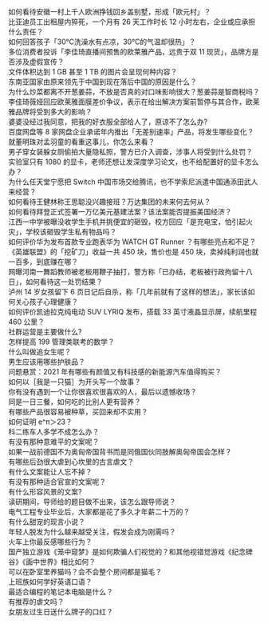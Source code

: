 如何看待安徽一村上千人欧洲挣钱回乡盖别墅，形成「欧元村」？  
比亚迪员工出租屋内猝死，一个月有 26 天工作时长 12 小时左右，企业或应承担什么责任？  
如何回答孩子「30℃洗澡水有点凉，30℃的气温却很热」？  
多位消费者投诉「李佳琦直播间预售的欧莱雅产品，远贵于双 11 现货」，品牌方是否涉及虚假宣传？  
文件体积达到 1 GB 甚至 1 TB 的图片会呈现何种内容？  
东南亚国家由原来领先于中国到现在落后中国的原因是什么？  
为什么炒菜都离不开葱姜蒜，不放是否真的对口味影响很大？葱姜蒜是智商税吗？  
李佳琦薇娅回应欧莱雅面膜差价争议，表示在给出解决方案前暂停与其合作，欧莱雅品牌将受到多大的影响？  
婆婆没经过我同意，把我的好衣服全部给人了，原谅不了怎么办?  
百度网盘等 8 家网盘企业承诺年内推出「无差别速率」产品，将发生哪些变化？  
就董明珠对孟羽童的看重这事儿，你怎么来看？  
男子穿女装躲女厕偷拍大量隐私照，警方已介入调查，涉事人将受到什么处罚？  
实验室只有 1080 的显卡，老师还想让发深度学习论文，也不给配置好的显卡怎么办？  
为什么任天堂宁愿把 Switch 中国市场交给腾讯，也不学索尼派遣中国通添田武人来经营？  
如何看待王健林称王思聪没兴趣接班？万达集团的未来何去何从？  
如何看待拜登正式签署一万亿美元基建法案？该法案能否提振美国经济？  
江西一中学被曝没收学生手机并挑便宜的砸毁，校方回应「是充电宝，怕引起火灾」，学校该砸毁学生私有物品吗？  
如何评价华为发布首款专业跑表华为 WATCH GT Runner ？有哪些亮点和不足？  
《英雄联盟》的「挖矿刀」收益一共 450 块，售价也是 450 块，卖掉纯利润也就一百多，到底赚在哪？  
网曝河南一舞蹈教师被老板用鞭子抽打，警方称「已办结，老板被行政拘留十八日」，如何看待这一处罚结果？  
泸州 14 岁女孩留下 6 页日记后自杀，称「几年前就有了这样的想法」，家长该如何关心孩子心理健康？  
如何评价凯迪拉克纯电动 SUV LYRIQ 发布，搭载 33 英寸液晶显示屏，续航里程 460 公里？  
社群运营是主要做什么?  
怎样提高 199 管理类联考的数学？  
什么叫做追女生呢？  
男生应该用哪些护肤品？  
问题悬赏：2021 年有哪些有颜值又有科技感的新能源汽车值得购买？  
如何以［我是一只猫］为开头写一个故事？  
你有没有遇到一个让你很喜欢很喜欢的人，最后以遗憾收场？  
同是一日三餐，如何吃的比别人更有营养？  
有哪些产品很容易被种草，买回来却不实用？  
如何证明 e^π＞23？  
科二练车人多学不成怎么办？  
有没有那种意难平的文案呢？  
如果一战前德国不为奥匈帝国背书而是同俄国伙同肢解奥匈帝国会怎样？  
有哪些后劲很大虐到心坎里的古言虐文？  
有什么文案能让人忘不掉？  
有没有那种适合官宣的文案呢？  
有什么形容风景的文案?  
读研期间，导师给的题目做不出来，该怎么跟导师说？  
电气工程专业毕业后，大家都是花了多久才年薪二十万的？  
有什么甜宠的现言小说？  
年轻人脱发为什么越来越受关注，假发会成为刚需吗？  
火车上你最反感哪些行为？  
国产独立游戏《笼中窥梦》是如何欺骗人们视觉的？和其他视错觉游戏《纪念碑谷》《画中世界》相比如何？  
可以在卧室里养猫吗？会不会整个房间都是猫毛？  
上班族如何学好英语口语？  
最适合编程的笔记本电脑是什么？  
有推荐的虐文吗？  
女朋友过生日送什么牌子的口红？  
